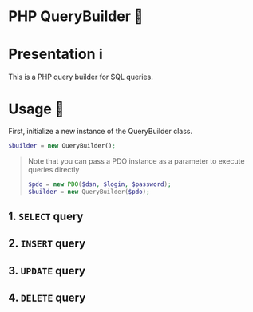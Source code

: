 # PHP QueryBuilder 🔧

# Presentation ℹ️

This is a PHP query builder for SQL queries.


# Usage 📝

First, initialize a new instance of the QueryBuilder class.

```php
$builder = new QueryBuilder();
```

> Note that you can pass a PDO instance as a parameter to execute queries directly
> ```php
> $pdo = new PDO($dsn, $login, $password);
> $builder = new QueryBuilder($pdo);
> ```

## 1. `SELECT` query

## 2. `INSERT` query

## 3. `UPDATE` query

## 4. `DELETE` query








